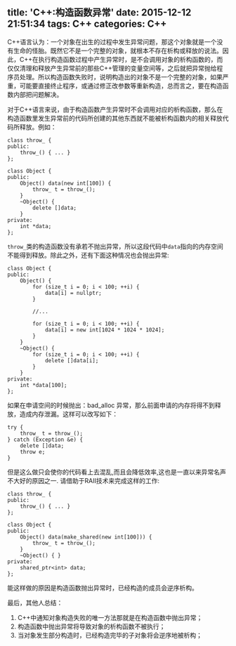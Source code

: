 title: 'C++:构造函数异常'
date: 2015-12-12 21:51:34
tags: C++
categories: C++
---

C++语言认为：一个对象在出生的过程中发生异常问题，那这个对象就是一个没有生命的怪胎。既然它不是一个完整的对象，就根本不存在析构或释放的说法。因此，C++在执行构造函数过程中产生异常时，是不会调用对象的析构函数的，而仅仅清理和释放产生异常前的那些C++管理的变量空间等，之后就把异常抛给程序员处理。所以构造函数失败时，说明构造出的对象不是一个完整的对象，如果严重，可能要直接终止程序，或通过修正改参数等重新构造，总而言之，要在构造函数内部把问题解决。

<!-- more -->

对于C++语言来说，由于构造函数产生异常时不会调用对应的析构函数，那么在构造函数里发生异常前的代码所创建的其他东西就不能被析构函数内的相关释放代码所释放。例如：

	class throw_ {
	public:
		throw_() { ... }
	};
	
	class Object {
	public:
		Object() data(new int[100]) {
			throw_ t = throw_();
		}
		~Object() {
			delete []data;
		}
	private:
		int *data;
	};

`throw_`类的构造函数没有承若不抛出异常，所以这段代码中`data`指向的内存空间不能得到释放。除此之外，还有下面这种情况也会抛出异常:

	class Object {
	public:
		Object() {
			for (size_t i = 0; i < 100; ++i) {
				data[i] = nullptr;
			}
			
			//...
			
			for (size_t i = 0; i < 100; ++i) {
				data[i] = new int[1024 * 1024 * 1024];
			}
		}
		~Object() {
			for (size_t i = 0; i < 100; ++i) {
				delete []data[i];
			}
		}
	private:
		int *data[100];
	};
			
如果在申请空间的时候抛出：bad_alloc 异常，那么前面申请的内存将得不到释放，造成内存泄漏。这样可以改写如下：

	try {
		throw_ t = throw_();
	} catch (Exception &e) {
		delete []data;
		throw e;
	}

但是这么做只会使你的代码看上去混乱,而且会降低效率,这也是一直以来异常名声不大好的原因之一. 请借助于RAII技术来完成这样的工作:

	class throw_ {
	public:
		throw_() { ... }
	};
	
	class Object {
	public:
		Object() data(make_shared(new int[100])) {
			throw_ t = throw_();
		}
		~Object() { }
	private:
		shared_ptr<int> data;
	};
	
能这样做的原因是构造函数抛出异常时，已经构造的成员会逆序析构。

最后，其他人总结：

1. C++中通知对象构造失败的唯一方法那就是在构造函数中抛出异常；
2. 构造函数中抛出异常将导致对象的析构函数不被执行；
3. 当对象发生部分构造时，已经构造完毕的子对象将会逆序地被析构；
